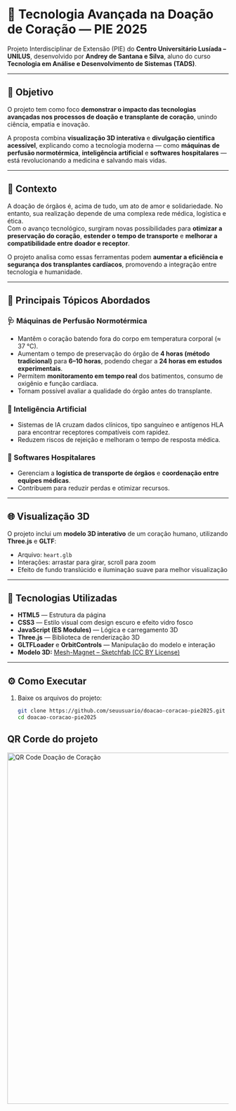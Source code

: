 # 💓 Tecnologia Avançada na Doação de Coração — PIE 2025

Projeto Interdisciplinar de Extensão (PIE) do **Centro Universitário Lusíada – UNILUS**, desenvolvido por **Andrey de Santana e Silva**, aluno do curso **Tecnologia em Análise e Desenvolvimento de Sistemas (TADS)**.

---

## 🎯 Objetivo

O projeto tem como foco **demonstrar o impacto das tecnologias avançadas nos processos de doação e transplante de coração**, unindo ciência, empatia e inovação.

A proposta combina **visualização 3D interativa** e **divulgação científica acessível**, explicando como a tecnologia moderna — como **máquinas de perfusão normotérmica**, **inteligência artificial** e **softwares hospitalares** — está revolucionando a medicina e salvando mais vidas.

---

## 🧠 Contexto

A doação de órgãos é, acima de tudo, um ato de amor e solidariedade. No entanto, sua realização depende de uma complexa rede médica, logística e ética.  
Com o avanço tecnológico, surgiram novas possibilidades para **otimizar a preservação do coração**, **estender o tempo de transporte** e **melhorar a compatibilidade entre doador e receptor**.

O projeto analisa como essas ferramentas podem **aumentar a eficiência e segurança dos transplantes cardíacos**, promovendo a integração entre tecnologia e humanidade.

---

## 🧬 Principais Tópicos Abordados

### 🩺 Máquinas de Perfusão Normotérmica
- Mantêm o coração batendo fora do corpo em temperatura corporal (≈ 37 °C).  
- Aumentam o tempo de preservação do órgão de **4 horas (método tradicional)** para **6–10 horas**, podendo chegar a **24 horas em estudos experimentais**.  
- Permitem **monitoramento em tempo real** dos batimentos, consumo de oxigênio e função cardíaca.  
- Tornam possível avaliar a qualidade do órgão antes do transplante.  

### 🤖 Inteligência Artificial
- Sistemas de IA cruzam dados clínicos, tipo sanguíneo e antígenos HLA para encontrar receptores compatíveis com rapidez.  
- Reduzem riscos de rejeição e melhoram o tempo de resposta médica.

### 🏥 Softwares Hospitalares
- Gerenciam a **logística de transporte de órgãos** e **coordenação entre equipes médicas**.  
- Contribuem para reduzir perdas e otimizar recursos.

---

## 🌐 Visualização 3D

O projeto inclui um **modelo 3D interativo** de um coração humano, utilizando **Three.js** e **GLTF**:

- Arquivo: `heart.glb`
- Interações: arrastar para girar, scroll para zoom
- Efeito de fundo translúcido e iluminação suave para melhor visualização

---

## 🧩 Tecnologias Utilizadas

- **HTML5** — Estrutura da página  
- **CSS3** — Estilo visual com design escuro e efeito vidro fosco  
- **JavaScript (ES Modules)** — Lógica e carregamento 3D  
- **Three.js** — Biblioteca de renderização 3D  
- **GLTFLoader** e **OrbitControls** — Manipulação do modelo e interação  
- **Modelo 3D:** [Mesh-Magnet – Sketchfab (CC BY License)](https://sketchfab.com/3d-models/heart-3d)

---

## ⚙️ Como Executar

1. Baixe os arquivos do projeto:
   ```bash
   git clone https://github.com/seuusuario/doacao-coracao-pie2025.git
   cd doacao-coracao-pie2025

## QR Corde do projeto

<img width="800" height="800" alt="QR Code Doação de Coração" src="https://github.com/user-attachments/assets/332bb048-d794-467c-8f5f-f50c2c23e1bf" />
